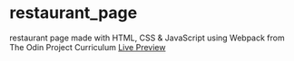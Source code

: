 # restaurant_page
restaurant page made with HTML, CSS & JavaScript using Webpack from The Odin Project Curriculum
<a href="https://catherineagl.github.io/restaurante-page/dist/">
Live Preview </a>

